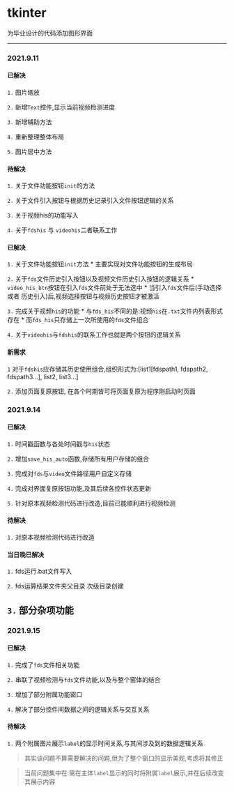 # tkinter

为毕业设计的代码添加图形界面


---
### 2021.9.11

#### 已解决
`1.` 图片缩放


`2.` 新增`Text`控件,显示当前视频检测进度


`3.` 新增辅助方法


`4.` 重新整理整体布局


`5.` 图片居中方法

#### 待解决

`1.` 关于文件功能按钮`init`的方法


`2.` 关于文件引入按钮与根据历史记录引入文件按钮逻辑的关系


`3.` 关于视频his的功能写入


`4.` 关于`fdshis` 与 `videohis`二者联系工作

#### 已解决

`1.` 关于文件功能按钮`init`方法
	* 主要实现对文件功能按钮的生成布局

`2.` 关于`fds`文件历史引入按钮以及视频文件历史引入按钮的逻辑关系
	* `video_his_btn`按钮在引入`fds`文件前处于无法选中
	* 当引入`fds`文件后(手动选择 或者 历史引入)后,视频选择按钮与视频历史按钮才被激活

`3.` 完成关于视频`his`的功能
	* 与`fds_his`不同的是:视频`his`在`.txt`文件内列表形式存在
	* 而`fds_his`只存储上一次所使用的`fds`文件组合

`4.` 关于`videohis`与`fdshis`的联系工作也就是两个按钮的逻辑关系


#### 新需求

`1` 对于`fdshis`应存储其历史使用组合,组织形式为:[list1[fdspath1, fdspath2, fdspath3...], list2, list3...]


`2.` 添加页面复原按钮, 在各个时期皆可将页面复原为程序刚启动时页面


### 2021.9.14

#### 已解决

`1.` 时间戳函数与各处时间戳与`his`状态 

`2.` 增加`save_his_auto`函数,存储所有用户存储的组合

`3.` 完成对`fds`与`video`文件路径用户自定义存储

`4.` 完成对界面复原按钮功能,及其后续各控件状态更新

`5.` 针对原本视频检测代码进行改造,目前已能顺利进行视频检测

#### 待解决

`1.` 对原本视频检测代码进行改造

#### 当日晚已解决

`1.` fds运行.bat文件写入

`2.` fds运算结果文件夹父目录 次级目录创建

`3.` 部分杂项功能
---

### 2021.9.15

#### 已解决
`1.` 完成了`fds`文件相关功能

`2.` 串联了视频检测与`fds`文件功能,以及与整个窗体的结合

`3.` 增加了部分附属功能窗口

`4.` 解决了部分控件间数据之间的逻辑关系与交互关系

#### 待解决

`1.` 两个附属图片展示`label`的显示时间关系,与其间涉及到的数据逻辑关系
> 其实该问题不算需要解决的问题,但为了整个窗口的显示美观,考虑将其修正

> 当前问题集中在:需在主体`label`显示的同时将附属`label`展示,并在后续改变其展示内容

